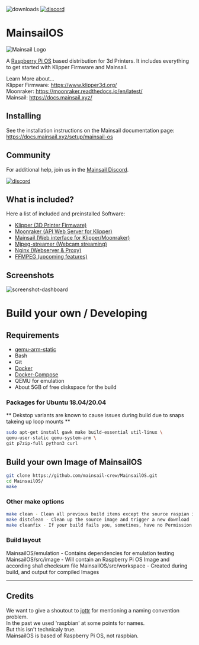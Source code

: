 ![downloads](https://img.shields.io/github/downloads/mainsail-crew/MainsailOS/total)
[![discord](https://img.shields.io/discord/758059413700345988?color=%235865F2&label=discord&logo=discord&logoColor=white&style=flat)](https://discord.gg/skWTwTD) 

# MainsailOS

![Mainsail Logo](https://github.com/meteyou/mainsail/raw/master/docs/assets/img/logo.png?raw=true)

A [Raspberry Pi OS](https://www.raspberrypi.org/software/) based distribution for 3d Printers. It includes everything to get started with Klipper Firmware and Mainsail.

Learn More about...   
Klipper Firmware: https://www.klipper3d.org/   
Moonraker: https://moonraker.readthedocs.io/en/latest/   
Mainsail: https://docs.mainsail.xyz/   

## Installing

See the installation instructions on the Mainsail documentation page:   
https://docs.mainsail.xyz/setup/mainsail-os

## Community

For additional help, join us in the [Mainsail Discord](https://discord.gg/skWTwTD).   

[![discord](https://img.shields.io/discord/758059413700345988?color=%235865F2&label=discord&logo=discord&logoColor=white&style=flat)](https://discord.gg/skWTwTD) 

## What is included?

Here a list of included and preinstalled Software:
* [Klipper (3D Printer Firmware)](https://github.com/KevinOConnor/klipper) 
* [Moonraker (API Web Server for Klipper)](https://github.com/Arksine/moonraker)
* [Mainsail (Web interface for Klipper/Moonraker)](https://github.com/meteyou/mainsail)
* [Mjpeg-streamer (Webcam streaming)](https://github.com/jacksonliam/mjpg-streamer)
* [Nginx (Webserver & Proxy)](https://nginx.org/en/)
* [FFMPEG (upcoming features)](https://www.ffmpeg.org/)

## Screenshots
![screenshot-dashboard](https://github.com/meteyou/mainsail/raw/develop/docs/assets/img/screenshot.png?raw=true)

# Build your own / Developing

## Requirements
- [qemu-arm-static](http://packages.debian.org/sid/qemu-user-static)
- Bash
- Git
- [Docker](https://docs.docker.com/engine/install/ubuntu/)
- [Docker-Compose](https://docs.docker.com/compose/install/)
- QEMU for emulation
- About 5GB of free diskspace for the build

### Packages for Ubuntu 18.04/20.04
** Dekstop variants are known to cause issues during build due to snaps takeing up loop mounts **
```bash
sudo apt-get install gawk make build-essential util-linux \
qemu-user-static qemu-system-arm \
git p7zip-full python3 curl
```

## Build your own Image of MainsailOS
```bash
git clone https://github.com/mainsail-crew/MainsailOS.git
cd MainsailOS/
make
```

### Other make options
```bash
make clean - Clean all previous build items except the source raspian image
make distclean - Clean up the source image and trigger a new download
make cleanfix - If your build fails you, sometimes, have no Permission to clean. This will chmod to 0777 to grant full access.
```

### Build layout
MainsailOS/emulation - Contains dependencies for emulation testing  
MainsailOS/src/image - Will contain an Raspberry Pi OS Image and according sha1 checksum file
MainsailOS/src/workspace - Created during build, and output for compiled Images


---

## Credits
We want to give a shoutout to [jottr](https://github.com/jottr) for mentioning a naming convention problem.\
In the past we used 'raspbian' at some points for names.\
But this isn't technicaly true.\
MainsailOS is based of Raspberry Pi OS, not raspbian.
